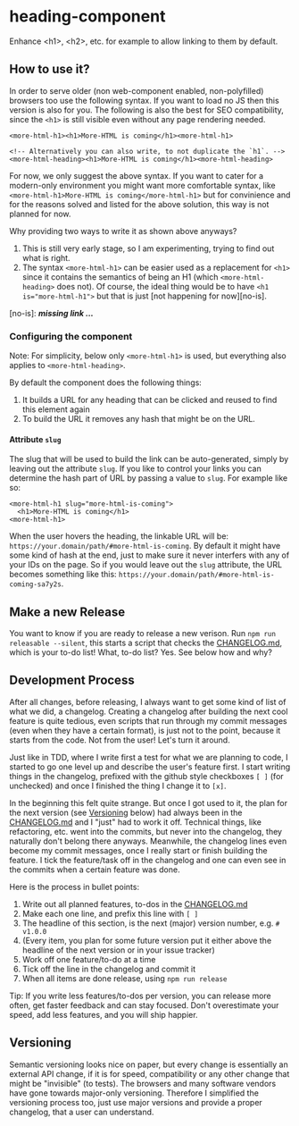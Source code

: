 # heading-component
Enhance &lt;h1>, &lt;h2>, etc. for example to allow linking to them by default.

## How to use it?

In order to serve older (non web-component enabled, non-polyfilled) browsers too
use the following syntax. If you want to load no JS then this version is also for you.
The following is also the best for SEO compatibility, since the `<h1>` is still 
visible even without any page rendering needed.

```
<more-html-h1><h1>More-HTML is coming</h1><more-html-h1>

<!-- Alternatively you can also write, to not duplicate the `h1`. -->
<more-html-heading><h1>More-HTML is coming</h1><more-html-heading>
```

For now, we only suggest the above syntax. If you want to cater for a modern-only environment
you might want more comfortable syntax, like `<more-html-h1>More-HTML is coming</more-html-h1>`
but for convinience and for the reasons solved and listed for the above solution, this
way is not planned for now.

Why providing two ways to write it as shown above anyways?

1) This is still very early stage, so I am experimenting, trying to find out what is right.
1) The syntax `<more-html-h1>` can be easier used as a replacement for `<h1>` since it contains the
   semantics of being an H1 (which `<more-html-heading>` does not).
   Of course, the ideal thing would be to have `<h1 is="more-html-h1">` but that is just [not happening for now][no-is].
   
[no-is]: ***missing link ...***

### Configuring the component

Note: For simplicity, below only `<more-html-h1>` is used, but everything also applies
to `<more-html-heading>`.

By default the component does the following things:
1) It builds a URL for any heading that can be clicked and reused to find this element again
1) To build the URL it removes any hash that might be on the URL.

#### Attribute `slug`

The slug that will be used to build the link can be auto-generated, simply by leaving out
the attribute `slug`. If you like to control your links you can determine the hash part of URL by 
passing a value to `slug`. For example like so:

```
<more-html-h1 slug="more-html-is-coming">
  <h1>More-HTML is coming</h1>
<more-html-h1>
```

When the user hovers the heading, the linkable URL will be: `https://your.domain/path/#more-html-is-coming`.
By default it might have some kind of hash at the end, just to make sure it never interfers with any
of your IDs on the page. So if you would leave out the `slug` attribute, the URL becomes something like
this: `https://your.domain/path/#more-html-is-coming-sa7y2s`.


## Make a new Release

You want to know if you are ready to release a new verison. 
Run `npm run releasable --silent`, this starts a script that checks the [CHANGELOG.md](./CHANGELOG.md), which
is your to-do list! What, to-do list? Yes. See below how and why?

## Development Process

After all changes, before releasing, I always want to get some kind of list of what we did, a changelog.
Creating a changelog after building the next cool feature is quite tedious, even scripts that run
through my commit messages (even when they have a certain format), is just not to the point, because
it starts from the code. Not from the user! Let's turn it around.

Just like in TDD, where I write first a test for what we are planning to code, I started to go one level
up and describe the user's feature first. I start writing things in the changelog, prefixed with the
github style checkboxes `[ ]` (for unchecked) and once I finished the thing I change it to `[x]`.

In the beginning this felt quite strange. But once I got used to it, 
the plan for the next version (see [Versioning](#versioning) below) had 
always been in the [CHANGELOG.md](./CHANGELOG.md) and I "just" had to work it off. Technical things, like
refactoring, etc. went into the commits, but never into the changelog, they naturally don't belong there
anyways. Meanwhile, the changelog lines even become my commit messages, once I really start or finish
building the feature. I tick the feature/task off in the changelog and one can even see in the commits
when a certain feature was done.

Here is the process in bullet points:
1) Write out all planned features, to-dos in the [CHANGELOG.md](./CHANGELOG.md)
1) Make each one line, and prefix this line with `[ ]`
1) The headline of this section, is the next (major) version number, e.g. `# v1.0.0`
1) (Every item, you plan for some future version put it either above the headline of the next version or in your issue tracker)
1) Work off one feature/to-do at a time
1) Tick off the line in the changelog and commit it
1) When all items are done release, using `npm run release`

Tip: If you write less features/to-dos per version, you can release more often, get faster feedback
and can stay focused. Don't overestimate your speed, add less features, and you will ship happier.

## Versioning

Semantic versioning looks nice on paper, but every change is essentially an external API change, if it is
for speed, compatibility or any other change that might be "invisible" (to tests). The browsers and many software vendors
have gone towards major-only versioning. Therefore I simplified the versioning process too, just use
major versions and provide a proper changelog, that a user can understand.
